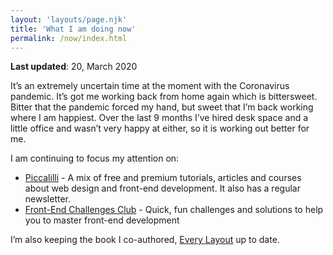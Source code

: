```yaml
---
layout: 'layouts/page.njk'
title: 'What I am doing now'
permalink: /now/index.html
---
```


**Last updated**: 20, March 2020

It’s an extremely uncertain time at the moment with the Coronavirus pandemic. It’s got me working back from home again which is bittersweet. Bitter that the pandemic forced my hand, but sweet that I’m back working where I am happiest. Over the last 9 months I’ve hired desk space and a little office and wasn’t very happy at either, so it is working out better for me.

I am continuing to focus my attention on:

- [Piccalilli](https://piccalil.li/) - A mix of free and premium tutorials, articles and courses about web design and front-end development. It also has a regular newsletter.
- [Front-End Challenges Club](https://front-end-challenges.club/) - Quick, fun challenges and solutions to help you to master front-end development

I’m also keeping the book I co-authored, [Every Layout](https://every-layout.dev/) up to date.
